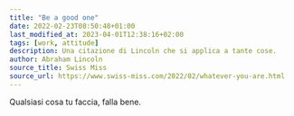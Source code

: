 ```yaml
---
title: "Be a good one"
date: 2022-02-23T08:50:48+01:00
last_modified_at: 2023-04-01T12:38:16+02:00
tags: [work, attitude]
description: Una citazione di Lincoln che si applica a tante cose.
author: Abraham Lincoln
source_title: Swiss Miss
source_url: https://www.swiss-miss.com/2022/02/whatever-you-are.html
---
```


Qualsiasi cosa tu faccia, falla bene.
